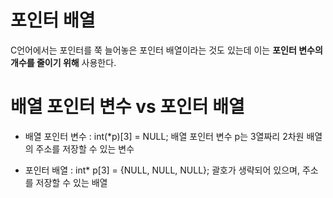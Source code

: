 # 포인터 배열
C언어에서는 포인터를 쭉 늘어놓은 포인터 배열이라는 것도 있는데 이는 **포인터 변수의 개수를 줄이기 위해** 사용한다.


# 배열 포인터 변수 vs 포인터 배열

- 배열 포인터 변수 : int(*p)[3] = NULL;
배열 포인터 변수 p는 3열짜리 2차원 배열의 주소를 저장할 수 있는 변수

- 포인터 배열 : int* p[3] = {NULL, NULL, NULL};
괄호가 생략되어 있으며, 주소를 저장할 수 있는 배열